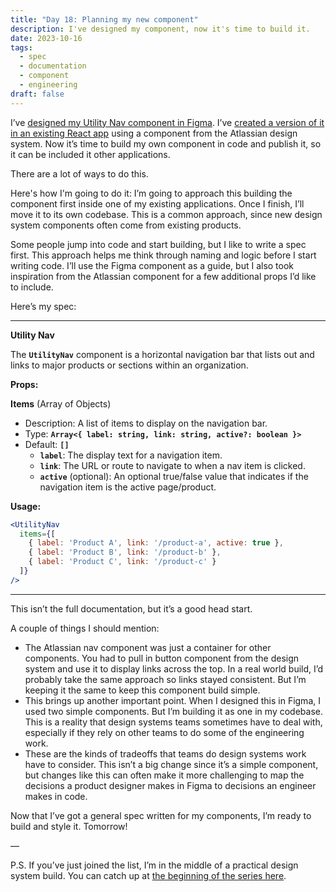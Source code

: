 ```yaml
---
title: "Day 18: Planning my new component"
description: I've designed my component, now it's time to build it.
date: 2023-10-16
tags:
  - spec
  - documentation
  - component
  - engineering
draft: false
---
```

I’ve [designed my Utility Nav component in Figma](https://practicaldesignsystems.com/daily/day-4-building-a-component/). I’ve [created a version of it in an existing React app](https://practicaldesignsystems.com/daily/day-16-someone-else-s-component-in-my-app/) using a component from the Atlassian design system. Now it’s time to build my own component in code and publish it, so it can be included it other applications.

There are a lot of ways to do this.

Here's how I'm going to do it: I’m going to approach this building the component first inside one of my existing applications. Once I finish, I’ll move it to its own codebase. This is a common approach, since new design system components often come from existing products.

Some people jump into code and start building, but I like to write a spec first. This approach helps me think through naming and logic before I start writing code. I’ll use the Figma component as a guide, but I also took inspiration from the Atlassian component for a few additional props I’d like to include.

Here’s my spec:

---

**Utility Nav**

The **`UtilityNav`** component is a horizontal navigation bar that lists out and links to major products or sections within an organization.

**Props:**

**Items** (Array of Objects)

- Description: A list of items to display on the navigation bar.
- Type: **`Array<{ label: string, link: string, active?: boolean }>`**
- Default: **`[]`**
    - **`label`**: The display text for a navigation item.
    - **`link`**: The URL or route to navigate to when a nav item is clicked.
    - **`active`** (optional): An optional true/false value that indicates if the navigation item is the active page/product.

**Usage:**

```jsx
<UtilityNav
  items={[
    { label: 'Product A', link: '/product-a', active: true },
    { label: 'Product B', link: '/product-b' },
    { label: 'Product C', link: '/product-c' }
  ]}
/>
```

---

This isn’t the full documentation, but it’s a good head start.

A couple of things I should mention:

- The Atlassian nav component was just a container for other components. You had to pull in button component from the design system and use it to display links across the top. In a real world build, I’d probably take the same approach so links stayed consistent. But I’m keeping it the same to keep this component build simple.
- This brings up another important point. When I designed this in Figma, I used two simple components. But I’m building it as one in my codebase. This is a reality that design systems teams sometimes have to deal with, especially if they rely on other teams to do some of the engineering work.
- These are the kinds of tradeoffs that teams do design systems work have to consider. This isn’t a big change since it’s a simple component, but changes like this can often make it more challenging to map the decisions a product designer makes in Figma to decisions an engineer makes in code.

Now that I’ve got a general spec written for my components, I’m ready to build and style it. Tomorrow!

—

P.S. If you’ve just joined the list, I’m in the middle of a practical design system build. You can catch up at [the beginning of the series here](https://practicaldesignsystems.com/daily/let-s-build-a-design-system/).